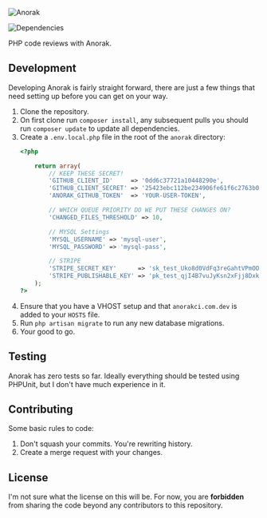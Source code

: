 ![Anorak](http://anorakci.com/images/AnorakFull.png)

![Dependencies](https://www.versioneye.com/user/projects/54213d0b3a1a2c496b000286#dialog_dependency_badge)

PHP code reviews with Anorak. 

## Development
Developing Anorak is fairly straight forward, there are just a few things that need setting up before you can get on your way.

1. Clone the repository.
2. On first clone run `composer install`, any subsequent pulls you should run `composer update` to update all dependencies.
3. Create a `.env.local.php` file in the root of the `anorak` directory:
    ```php
    <?php 

        return array(
            // KEEP THESE SECRET!
            'GITHUB_CLIENT_ID'     => '0dd6c37721a10448290e',
            'GITHUB_CLIENT_SECRET' => '25423ebc112be234906fe61f6c2763b012d6a0a9',
            'ANORAK_GITHUB_TOKEN'  => 'YOUR-USER-TOKEN',

            // WHICH QUEUE PRIORITY DO WE PUT THESE CHANGES ON?
            'CHANGED_FILES_THRESHOLD' => 10,

            // MYSQL Settings
            'MYSQL_USERNAME' => 'mysql-user',
            'MYSQL_PASSWORD' => 'mysql-pass',

            // STRIPE
            'STRIPE_SECRET_KEY'      => 'sk_test_Uko8d0VdFq3reGahtVPmOO1r',
            'STRIPE_PUBLISHABLE_KEY' => 'pk_test_qjI4B7vuJyKsn2xFjj8Dxk77',
        );
    ?>
    ```
4. Ensure that you have a VHOST setup and that `anorakci.com.dev` is added to your `HOSTS` file.
5. Run `php artisan migrate` to run any new database migrations.
6. Your good to go.

## Testing
Anorak has zero tests so far. Ideally everything should be tested using PHPUnit, but I don't have much experience in it.

## Contributing
Some basic rules to code:

1. Don't squash your commits. You're rewriting history.
2. Create a merge request with your changes.

## License
I'm not sure what the license on this will be. For now, you are **forbidden** from sharing the code beyond any contributors to this repository.
